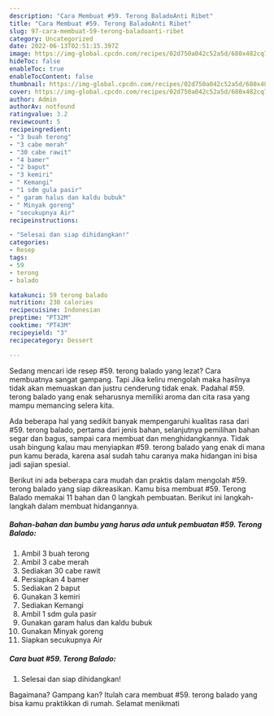 ```yaml
---
description: "Cara Membuat #59. Terong BaladoAnti Ribet"
title: "Cara Membuat #59. Terong BaladoAnti Ribet"
slug: 97-cara-membuat-59-terong-baladoanti-ribet
category: Uncategorized
date: 2022-06-13T02:51:15.397Z
image: https://img-global.cpcdn.com/recipes/02d750a042c52a5d/680x482cq70/59-terong-balado-foto-resep-utama.jpg
hideToc: false
enableToc: true
enableTocContent: false
thumbnail: https://img-global.cpcdn.com/recipes/02d750a042c52a5d/680x482cq70/59-terong-balado-foto-resep-utama.jpg
cover: https://img-global.cpcdn.com/recipes/02d750a042c52a5d/680x482cq70/59-terong-balado-foto-resep-utama.jpg
author: Admin
authorAv: notfound
ratingvalue: 3.2
reviewcount: 5
recipeingredient:
- "3 buah terong"
- "3 cabe merah"
- "30 cabe rawit"
- "4 bamer"
- "2 baput"
- "3 kemiri"
- " Kemangi"
- "1 sdm gula pasir"
- " garam halus dan kaldu bubuk"
- " Minyak goreng"
- "secukupnya Air"
recipeinstructions:

- "Selesai dan siap dihidangkan!"
categories:
- Resep
tags:
- 59
- terong
- balado

katakunci: 59 terong balado 
nutrition: 230 calories
recipecuisine: Indonesian
preptime: "PT32M"
cooktime: "PT43M"
recipeyield: "3"
recipecategory: Dessert

---
```



Sedang mencari ide resep #59. terong balado yang lezat? Cara membuatnya sangat gampang. Tapi Jika keliru mengolah maka hasilnya tidak akan memuaskan dan justru cenderung tidak enak. Padahal #59. terong balado yang enak seharusnya memiliki aroma dan cita rasa yang mampu memancing selera kita.


Ada beberapa hal yang sedikit banyak mempengaruhi kualitas rasa dari #59. terong balado, pertama dari jenis bahan, selanjutnya pemilihan bahan segar dan bagus, sampai cara membuat dan menghidangkannya. Tidak usah bingung kalau mau menyiapkan #59. terong balado yang enak di mana pun kamu berada, karena asal sudah tahu caranya maka hidangan ini bisa jadi sajian spesial.




Berikut ini ada beberapa cara mudah dan praktis dalam mengolah #59. terong balado yang siap dikreasikan. Kamu bisa membuat #59. Terong Balado memakai 11 bahan dan 0 langkah pembuatan. Berikut ini langkah-langkah dalam membuat hidangannya.

<!--inarticleads1-->

##### Bahan-bahan dan bumbu yang harus ada untuk pembuatan #59. Terong Balado:

1. Ambil 3 buah terong
1. Ambil 3 cabe merah
1. Sediakan 30 cabe rawit
1. Persiapkan 4 bamer
1. Sediakan 2 baput
1. Gunakan 3 kemiri
1. Sediakan  Kemangi
1. Ambil 1 sdm gula pasir
1. Gunakan  garam halus dan kaldu bubuk
1. Gunakan  Minyak goreng
1. Siapkan secukupnya Air




<!--inarticleads2-->

##### Cara buat #59. Terong Balado:


1. Selesai dan siap dihidangkan!



Bagaimana? Gampang kan? Itulah cara membuat #59. terong balado yang bisa kamu praktikkan di rumah. Selamat menikmati
